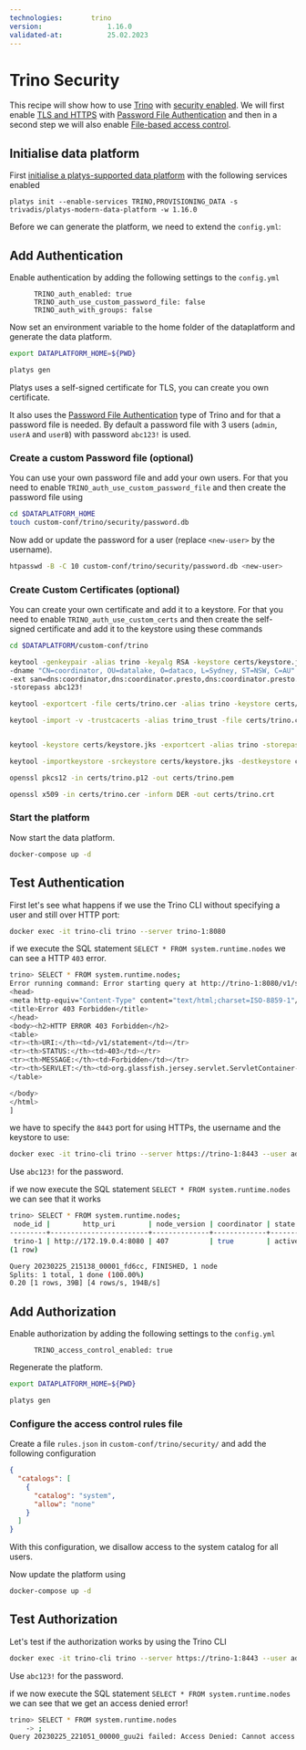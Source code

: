 ```yaml
---
technologies:       trino
version:				1.16.0
validated-at:			25.02.2023
---
```


# Trino Security

This recipe will show how to use [Trino](trion.io) with [security enabled](https://trino.io/docs/current/security/overview.html). We will first enable [TLS and HTTPS](https://trino.io/docs/current/security/tls.html) with [Password File Authentication](https://trino.io/docs/current/security/password-file.html) and then in a second step we will also enable [File-based access control](https://trino.io/docs/current/security/file-system-access-control.html).

## Initialise data platform

First [initialise a platys-supported data platform](../documentation/getting-started.md) with the following services enabled

```
platys init --enable-services TRINO,PROVISIONING_DATA -s trivadis/platys-modern-data-platform -w 1.16.0
```

Before we can generate the platform, we need to extend the `config.yml`:

## Add Authentication

Enable authentication by adding the following settings to the `config.yml`

```
      TRINO_auth_enabled: true
      TRINO_auth_use_custom_password_file: false
      TRINO_auth_with_groups: false
```

Now set an environment variable to the home folder of the dataplatform and generate the data platform.

```bash
export DATAPLATFORM_HOME=${PWD}

platys gen
```

Platys uses a self-signed certificate for TLS, you can create you own certificate. 

It also uses the [Password File Authentication](https://trino.io/docs/current/security/password-file.html) type of Trino and for that a password file is needed. By default a password file with 3 users (`admin`, `userA` and `userB`) with password `abc123!` is used. 

### Create a custom Password file (optional)

You can use your own password file and add your own users. For that you need to enable `TRINO_auth_use_custom_password_file` and then create the password file using

```bash
cd $DATAPLATFORM_HOME
touch custom-conf/trino/security/password.db
```

Now add or update the password for a user (replace `<new-user>` by the username). 

```bash
htpasswd -B -C 10 custom-conf/trino/security/password.db <new-user>
```

### Create Custom Certificates (optional)

You can create your own certificate and add it to a keystore. For that you need to enable `TRINO_auth_use_custom_certs` and then create the self-signed certificate and add it to the keystore using these commands


```bash
cd $DATAPLATFORM/custom-conf/trino

keytool -genkeypair -alias trino -keyalg RSA -keystore certs/keystore.jks \
-dname "CN=coordinator, OU=datalake, O=dataco, L=Sydney, ST=NSW, C=AU" \
-ext san=dns:coordinator,dns:coordinator.presto,dns:coordinator.presto.svc,dns:coordinator.presto.svc.cluster.local,dns:coordinator-headless,dns:coordinator-headless.presto,dns:coordinator-headless.presto.svc,dns:coordinator-headless.presto.svc.cluster.local,dns:localhost,dns:trino-proxy,ip:127.0.0.1,ip:192.168.64.5,ip:192.168.64.6 \
-storepass abc123!

keytool -exportcert -file certs/trino.cer -alias trino -keystore certs/keystore.jks -storepass abc123!

keytool -import -v -trustcacerts -alias trino_trust -file certs/trino.cer -keystore certs/truststore.jks -storepass password -keypass abc123! -noprompt


keytool -keystore certs/keystore.jks -exportcert -alias trino -storepass abc123! | openssl x509 -inform der -text

keytool -importkeystore -srckeystore certs/keystore.jks -destkeystore certs/trino.p12 -srcstoretype jks -deststoretype pkcs12 -storepass abc123! 

openssl pkcs12 -in certs/trino.p12 -out certs/trino.pem

openssl x509 -in certs/trino.cer -inform DER -out certs/trino.crt
```

### Start the platform

Now start the data platform.

```bash
docker-compose up -d
```

## Test Authentication

First let's see what happens if we use the Trino CLI without specifying a user and still over HTTP port:

```bash
docker exec -it trino-cli trino --server trino-1:8080
```

if we execute the SQL statement `SELECT * FROM system.runtime.nodes` we can see a HTTP `403` error.

```bash
trino> SELECT * FROM system.runtime.nodes;
Error running command: Error starting query at http://trino-1:8080/v1/statement returned an invalid response: JsonResponse{statusCode=403, headers={cache-control=[must-revalidate,no-cache,no-store], content-length=[422], content-type=[text/html;charset=iso-8859-1]}, hasValue=false} [Error: <html>
<head>
<meta http-equiv="Content-Type" content="text/html;charset=ISO-8859-1"/>
<title>Error 403 Forbidden</title>
</head>
<body><h2>HTTP ERROR 403 Forbidden</h2>
<table>
<tr><th>URI:</th><td>/v1/statement</td></tr>
<tr><th>STATUS:</th><td>403</td></tr>
<tr><th>MESSAGE:</th><td>Forbidden</td></tr>
<tr><th>SERVLET:</th><td>org.glassfish.jersey.servlet.ServletContainer-5810772a</td></tr>
</table>

</body>
</html>
]
```

we have to specify the `8443` port for using HTTPs, the username and the keystore to use:

```bash
docker exec -it trino-cli trino --server https://trino-1:8443 --user admin --password --insecure --keystore-path /etc/trino/trino.jks --keystore-password abc123!
```

Use `abc123!` for the password.

if we now execute the SQL statement `SELECT * FROM system.runtime.nodes` we can see that it works

```bash
trino> SELECT * FROM system.runtime.nodes;
 node_id |        http_uri        | node_version | coordinator | state
---------+------------------------+--------------+-------------+--------
 trino-1 | http://172.19.0.4:8080 | 407          | true        | active
(1 row)

Query 20230225_215138_00001_fd6cc, FINISHED, 1 node
Splits: 1 total, 1 done (100.00%)
0.20 [1 rows, 39B] [4 rows/s, 194B/s]
```

## Add Authorization

Enable authorization by adding the following settings to the `config.yml`

```
      TRINO_access_control_enabled: true
```

Regenerate the platform.

```bash
export DATAPLATFORM_HOME=${PWD}

platys gen
```

### Configure the access control rules file

Create a file `rules.json` in `custom-conf/trino/security/` and add the following configuration

```json
{
  "catalogs": [
    {
      "catalog": "system",
      "allow": "none"
    }
  ]
}
```

With this configuration, we disallow access to the system catalog for all users.

Now update the platform using

```bash
docker-compose up -d
```

## Test Authorization

Let's test if the authorization works by using the Trino CLI

```bash
docker exec -it trino-cli trino --server https://trino-1:8443 --user admin --password --insecure --keystore-path /etc/trino/trino.jks --keystore-password abc123!
```

Use `abc123!` for the password.

if we now execute the SQL statement `SELECT * FROM system.runtime.nodes` we can see that we get an access denied error!

```bash
trino> SELECT * FROM system.runtime.nodes
    -> ;
Query 20230225_221051_00000_guu2i failed: Access Denied: Cannot access catalog system
```

